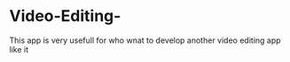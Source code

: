 # Video-Editing-
This app is very usefull for who wnat to develop another video editing app like it
